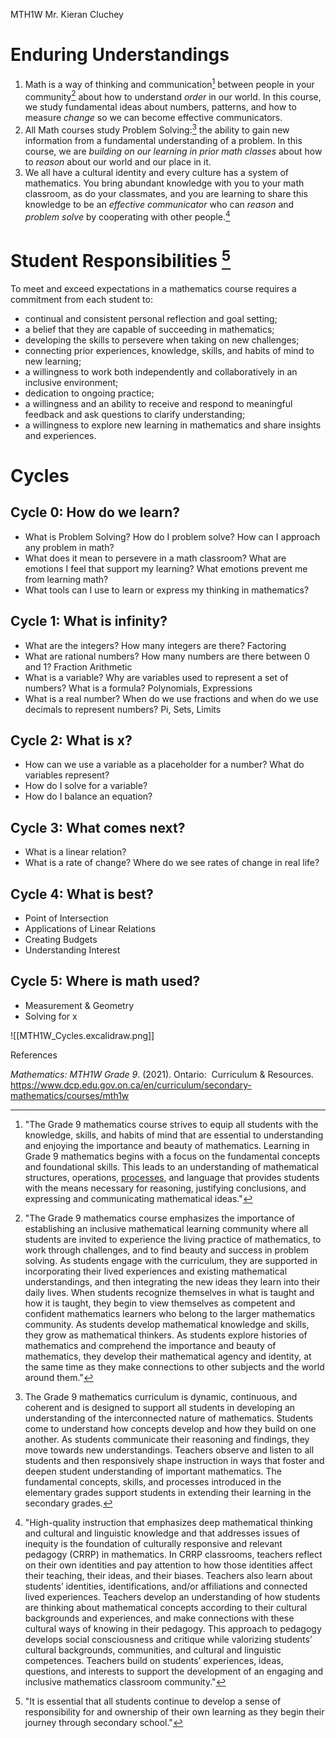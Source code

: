 MTH1W Mr. Kieran Cluchey

# Enduring Understandings
1. Math is a way of thinking and communication[^1] between people in your community[^2] about how to understand *order* in our world. In this course, we study fundamental ideas about numbers, patterns, and how to measure *change* so we can become effective communicators.
2. All Math courses study Problem Solving:[^3]  the ability to gain new information from a fundamental understanding of a problem. In this course, we are *building on our learning in prior math classes* about how to *reason* about our world and our place in it.
3. We all have a cultural identity and every culture has a system of mathematics. You bring abundant knowledge with you to your math classroom, as do your classmates, and you are learning to share this knowledge to be an *effective communicator* who can *reason* and *problem solve* by cooperating with other people.[^4]

# Student Responsibilities [^5]

To meet and exceed expectations in a mathematics course requires a commitment from each student to:

- continual and consistent personal reflection and goal setting;
- a belief that they are capable of succeeding in mathematics;
- developing the skills to persevere when taking on new challenges;
- connecting prior experiences, knowledge, skills, and habits of mind to new learning;
- a willingness to work both independently and collaboratively in an inclusive environment;
- dedication to ongoing practice;
- a willingness and an ability to receive and respond to meaningful feedback and ask questions to clarify understanding; 
- a willingness to explore new learning in mathematics and share insights and experiences.

# Cycles

## Cycle 0:  How do we learn?
- What is Problem Solving? How do I problem solve? How can I approach any problem in math?
- What does it mean to persevere in a math classroom? What are emotions I feel that support my learning? What emotions prevent me from learning math?
- What tools can I use to learn or express my thinking in mathematics?

## Cycle 1:  What is infinity?
- What are the integers? How many integers are there? Factoring
- What are rational numbers? How many numbers are there between 0 and 1? Fraction Arithmetic
- What is a variable? Why are variables used to represent a set of numbers? What is a formula? Polynomials, Expressions
- What is a real number? When do we use fractions and when do we use decimals to represent numbers? Pi, Sets, Limits

## Cycle 2:  What is x?
- How can we use a variable as a placeholder for a number? What do variables represent?
- How do I solve for a variable?
- How do I balance an equation?

## Cycle 3:  What comes next?
- What is a linear relation?
- What is a rate of change? Where do we see rates of change in real life?

## Cycle 4:  What is best?
- Point of Intersection
- Applications of Linear Relations
- Creating Budgets
- Understanding Interest

## Cycle 5:  Where is math used?
- Measurement & Geometry
- Solving for x





![[MTH1W_Cycles.excalidraw.png]]

References

*Mathematics: MTH1W Grade 9*. (2021). Ontario:  Curriculum & Resources. https://www.dcp.edu.gov.on.ca/en/curriculum/secondary-mathematics/courses/mth1w
[^1]: "The Grade 9 mathematics course strives to equip all students with the knowledge, skills, and habits of mind that are essential to understanding and enjoying the importance and beauty of mathematics. Learning in Grade 9 mathematics begins with a focus on the fundamental concepts and foundational skills. This leads to an understanding of mathematical structures, operations, [processes](https://www.dcp.edu.gov.on.ca/en/link/wzr8gyl5qWhKLw3E7N70FZ7QvjZwEOC7m9BmzXrVtP5AnENxP4tNX3XZJO4Lh9wpgzVMK9c5gWpJvyYOclvnkOgvKPh52B938VKASkJ6pyv8K0s9gOED33xKIjmBPzVwlmf7WGlmA2noFYJzr5wWxXIW8gQZMXAjiY1xGmG0Z1uD74Y1NAn7s96jmGXVBXSW7lkk7Q6oh9WkWym0yzTLk46Ax4m3T91zqZW), and language that provides students with the means necessary for reasoning, justifying conclusions, and expressing and communicating mathematical ideas."
[^2]: "The Grade 9 mathematics course emphasizes the importance of establishing an inclusive mathematical learning community where all students are invited to experience the living practice of mathematics, to work through challenges, and to find beauty and success in problem solving. As students engage with the curriculum, they are supported in incorporating their lived experiences and existing mathematical understandings, and then integrating the new ideas they learn into their daily lives. When students recognize themselves in what is taught and how it is taught, they begin to view themselves as competent and confident mathematics learners who belong to the larger mathematics community. As students develop mathematical knowledge and skills, they grow as mathematical thinkers. As students explore histories of mathematics and comprehend the importance and beauty of mathematics, they develop their mathematical agency and identity, at the same time as they make connections to other subjects and the world around them."
[^3]: The Grade 9 mathematics curriculum is dynamic, continuous, and coherent and is designed to support all students in developing an understanding of the interconnected nature of mathematics. Students come to understand how concepts develop and how they build on one another. As students communicate their reasoning and findings, they move towards new understandings. Teachers observe and listen to all students and then responsively shape instruction in ways that foster and deepen student understanding of important mathematics. The fundamental concepts, skills, and processes introduced in the elementary grades support students in extending their learning in the secondary grades.
[^4]: "High-quality instruction that emphasizes deep mathematical thinking and cultural and linguistic knowledge and that addresses issues of inequity is the foundation of culturally responsive and relevant pedagogy (CRRP) in mathematics. In CRRP classrooms, teachers reflect on their own identities and pay attention to how those identities affect their teaching, their ideas, and their biases. Teachers also learn about students’ identities, identifications, and/or affiliations and connected lived experiences. Teachers develop an understanding of how students are thinking about mathematical concepts according to their cultural backgrounds and experiences, and make connections with these cultural ways of knowing in their pedagogy. This approach to pedagogy develops social consciousness and critique while valorizing students’ cultural backgrounds, communities, and cultural and linguistic competences. Teachers build on students’ experiences, ideas, questions, and interests to support the development of an engaging and inclusive mathematics classroom community."
[^5]: "It is essential that all students continue to develop a sense of responsibility for and ownership of their own learning as they begin their journey through secondary school."